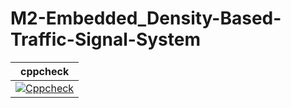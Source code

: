 # M2-Embedded_Density-Based-Traffic-Signal-System

|cppcheck|
|---|
|[![Cppcheck](https://github.com/SATHIZ13/M2-Embedded_Density-Based-Traffic-Signal-System/actions/workflows/cppcheck.yml/badge.svg)](https://github.com/SATHIZ13/M2-Embedded_Density-Based-Traffic-Signal-System/actions/workflows/cppcheck.yml)|
